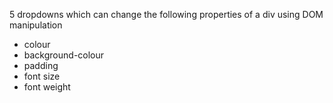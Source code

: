 5 dropdowns which can change the following properties of a div using DOM manipulation
- colour
- background-colour
- padding
- font size
- font weight 